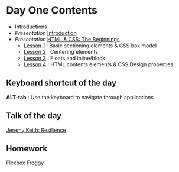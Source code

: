 # Day One Contents

- Introductions
- _Presentation_ [Introduction](https://docs.google.com/presentation/d/1ZUnqTDEzqMa5_vFnR7ooEyCPxyUcsXp3jSxDwOjQ8vo/edit#slide=id.p)
- _Presentation_ [HTML & CSS: The Beginnings](https://docs.google.com/presentation/d/13drxL9J9A4n6RQdyRpMFuJRaANmPFBOcdjzNqzjGMgM/edit#slide=id.p)
  - [Lesson 1](lesson01) : Basic sectioning elements & CSS box model
  - [Lesson 2](lesson02) : Centering elements
  - [Lesson 3](lesson03) : Floats and inline/block
  - [Lesson 4](lesson04) : HTML contents elements & CSS Design properties

## Keyboard shortcut of the day

**ALT-tab** : Use the keyboard to navigate through applications

## Talk of the day

[Jeremy Keith: Resilience](https://www.youtube.com/watch?v=W7wj7EDrSko)

## Homework

[Flexbox Froggy](http://flexboxfroggy.com/)